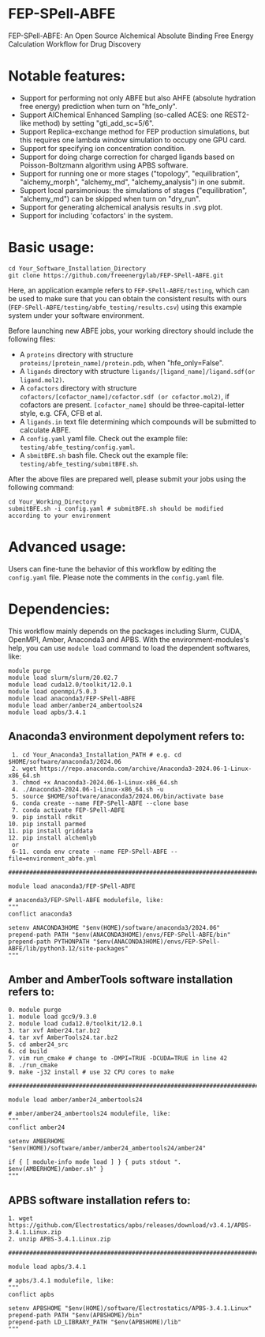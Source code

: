 # FEP-SPell-ABFE
FEP-SPell-ABFE: An Open Source Alchemical Absolute Binding Free Energy Calculation Workflow for Drug Discovery

# Notable features:
- Support for performing not only ABFE but also AHFE (absolute hydration free energy) prediction when turn on "hfe_only".
- Support AlChemical Enhanced Sampling (so-called ACES: one REST2-like method) by setting "gti_add_sc=5/6".
- Support Replica-exchange method for FEP production simulations, but this requires one lambda window simulation to occupy one GPU card.
- Support for specifying ion concentration condition.
- Support for doing charge correction for charged ligands based on Poisson-Boltzmann algorithm using APBS software.
- Support for running one or more stages ("topology", "equilibration", "alchemy_morph", "alchemy_md", "alchemy_analysis") in one submit.
- Support local parsimonious: the simulations of stages ("equilibration", "alchemy_md") can be skipped when turn on "dry_run".
- Support for generating alchemical analysis results in .svg plot.
- Support for including 'cofactors' in the system.

# Basic usage:
```
cd Your_Software_Installation_Directory
git clone https://github.com/freeenergylab/FEP-SPell-ABFE.git
```
Here, an application example refers to  `FEP-SPell-ABFE/testing`, which can be used to make sure that you can obtain the consistent results with ours (`FEP-SPell-ABFE/testing/abfe_testing/results.csv`) using this example system under your software environment.

Before launching new ABFE jobs, your working directory should include the following files:
- A `proteins` directory with structure `proteins/[protein_name]/protein.pdb`, when "hfe_only=False".
- A `ligands` directory with structure `ligands/[ligand_name]/ligand.sdf(or ligand.mol2)`.
- A `cofactors` directory with structure `cofactors/[cofactor_name]/cofactor.sdf (or cofactor.mol2)`, if cofactors are present. `[cofactor_name]` should be three-capital-letter style, e.g. CFA, CFB et al.
- A `ligands.in` text file determining which compounds will be submitted to calculate ABFE.
- A `config.yaml` yaml file. Check out the example file: `testing/abfe_testing/config.yaml`.
- A `sbmitBFE.sh` bash file. Check out the example file: `testing/abfe_testing/submitBFE.sh`.

After the above files are prepared well, please submit your jobs using the following command:
```
cd Your_Working_Directory
submitBFE.sh -i config.yaml # submitBFE.sh should be modified according to your environment
```

# Advanced usage:
Users can fine-tune the behavior of this workflow by editing the `config.yaml` file. Please note the comments in the `config.yaml` file.

# Dependencies:
This workflow mainly depends on the packages including Slurm, CUDA, OpenMPI, Amber, Anaconda3 and APBS. With the environment-modules's help, you can use `module load` command to load the dependent softwares, like:
```
module purge
module load slurm/slurm/20.02.7
module load cuda12.0/toolkit/12.0.1
module load openmpi/5.0.3
module load anaconda3/FEP-SPell-ABFE
module load amber/amber24_ambertools24
module load apbs/3.4.1
```
## Anaconda3 environment depolyment refers to:
```
 1. cd Your_Anaconda3_Installation_PATH # e.g. cd $HOME/software/anaconda3/2024.06
 2. wget https://repo.anaconda.com/archive/Anaconda3-2024.06-1-Linux-x86_64.sh
 3. chmod +x Anaconda3-2024.06-1-Linux-x86_64.sh
 4. ./Anaconda3-2024.06-1-Linux-x86_64.sh -u
 5. source $HOME/software/anaconda3/2024.06/bin/activate base
 6. conda create --name FEP-SPell-ABFE --clone base
 7. conda activate FEP-SPell-ABFE
 9. pip install rdkit
10. pip install parmed
11. pip install griddata
12. pip install alchemlyb
 or
 6-11. conda env create --name FEP-SPell-ABFE --file=environment_abfe.yml

###############################################################################

module load anaconda3/FEP-SPell-ABFE

# anaconda3/FEP-SPell-ABFE modulefile, like:
"""
conflict anaconda3

setenv ANACONDA3HOME "$env(HOME)/software/anaconda3/2024.06"
prepend-path PATH "$env(ANACONDA3HOME)/envs/FEP-SPell-ABFE/bin"
prepend-path PYTHONPATH "$env(ANACONDA3HOME)/envs/FEP-SPell-ABFE/lib/python3.12/site-packages"
"""
```
## Amber and AmberTools software installation refers to:
```
0. module purge
1. module load gcc9/9.3.0
2. module load cuda12.0/toolkit/12.0.1
3. tar xvf Amber24.tar.bz2
4. tar xvf AmberTools24.tar.bz2
5. cd amber24_src
6. cd build
7. vim run_cmake # change to -DMPI=TRUE -DCUDA=TRUE in line 42
8. ./run_cmake
9. make -j32 install # use 32 CPU cores to make

###############################################################################

module load amber/amber24_ambertools24

# amber/amber24_ambertools24 modulefile, like:
"""
conflict amber24

setenv AMBERHOME "$env(HOME)/software/amber/amber24_ambertools24/amber24"

if { [ module-info mode load ] } { puts stdout ". $env(AMBERHOME)/amber.sh" }
"""
```
## APBS software installation refers to:
```
1. wget https://github.com/Electrostatics/apbs/releases/download/v3.4.1/APBS-3.4.1.Linux.zip
2. unzip APBS-3.4.1.Linux.zip

###############################################################################

module load apbs/3.4.1

# apbs/3.4.1 modulefile, like:
"""
conflict apbs

setenv APBSHOME "$env(HOME)/software/Electrostatics/APBS-3.4.1.Linux"
prepend-path PATH "$env(APBSHOME)/bin"
prepend-path LD_LIBRARY_PATH "$env(APBSHOME)/lib"
"""
```